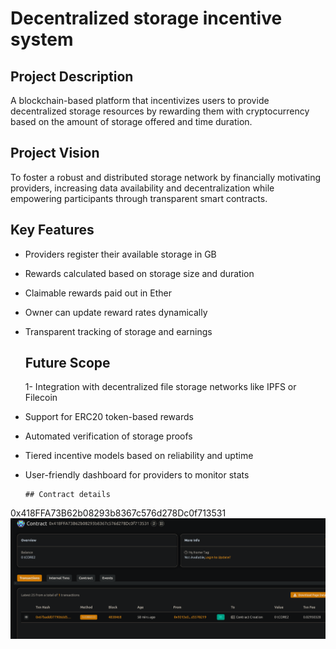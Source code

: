 # Decentralized storage incentive system


## Project Description

A blockchain-based platform that incentivizes users to provide decentralized storage resources by rewarding them with cryptocurrency based on the amount of storage offered and time duration.

## Project Vision

   To foster a robust and distributed storage network by financially motivating providers, increasing data availability and decentralization while empowering participants through transparent smart contracts.
 
  ## Key Features

- Providers register their available storage in GB
- Rewards calculated based on storage size and duration
- Claimable rewards paid out in Ether
- Owner can update reward rates dynamically
- Transparent tracking of storage and earnings
  


    ## Future Scope

  1- Integration with decentralized file storage networks like IPFS or Filecoin
- Support for ERC20 token-based rewards
- Automated verification of storage proofs
- Tiered incentive models based on reliability and uptime
- User-friendly dashboard for providers to monitor stats

      ## Contract details
0x418FFA73B62b08293b8367c576d278Dc0f713531
![alt text](image.png)
